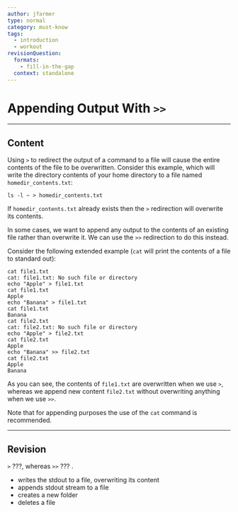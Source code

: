 ```yaml
---
author: jfarmer
type: normal
category: must-know
tags:
  - introduction
  - workout
revisionQuestion:
  formats:
    - fill-in-the-gap
  context: standalone
---
```


# Appending Output With `>>`


---

## Content

Using `>` to redirect the output of a command to a file will cause the entire contents of the file to be overwritten.  Consider this example, which will write the directory contents of your home directory to a file named `homedir_contents.txt`:

```shell
ls -l ~ > homedir_contents.txt
```

If `homedir_contents.txt` already exists then the `>` redirection will overwrite its contents.

In some cases, we want to append any output to the contents of an existing file rather than overwrite it.  We can use the `>>` redirection to do this instead.

Consider the following extended example (`cat` will print the contents of a file to standard out):

```shell
cat file1.txt
cat: file1.txt: No such file or directory
echo "Apple" > file1.txt
cat file1.txt
Apple
echo "Banana" > file1.txt
cat file1.txt
Banana
cat file2.txt
cat: file2.txt: No such file or directory
echo "Apple" > file2.txt
cat file2.txt
Apple
echo "Banana" >> file2.txt
cat file2.txt
Apple
Banana
```

As you can see, the contents of `file1.txt` are overwritten when we use `>`, whereas we append new content `file2.txt` without overwriting anything when we use `>>`.

Note that for appending purposes the use of the `cat` command is recommended.


---

## Revision

`>` ???, whereas `>>`  ??? .

- writes the stdout to a file, overwriting its content
- appends stdout stream to a file
- creates a new folder
- deletes a file
